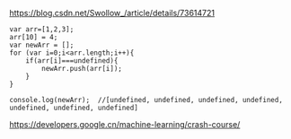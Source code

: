 https://blog.csdn.net/Swollow_/article/details/73614721

```
var arr=[1,2,3];
arr[10] = 4;
var newArr = [];
for (var i=0;i<arr.length;i++){
    if(arr[i]===undefined){
        newArr.push(arr[i]);
    }
}
		
console.log(newArr);  //[undefined, undefined, undefined, undefined, undefined, undefined, undefined]
```

https://developers.google.cn/machine-learning/crash-course/